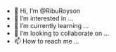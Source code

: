 - 👋 Hi, I’m @RibuRoyson
- 👀 I’m interested in ...
- 🌱 I’m currently learning ...
- 💞️ I’m looking to collaborate on ...
- 📫 How to reach me ...

<!---
RibuRoyson/RibuRoyson is a ✨ special ✨ repository because its `README.md` (this file) appears on your GitHub profile.
You can click the Preview link to take a look at your changes.
--->
